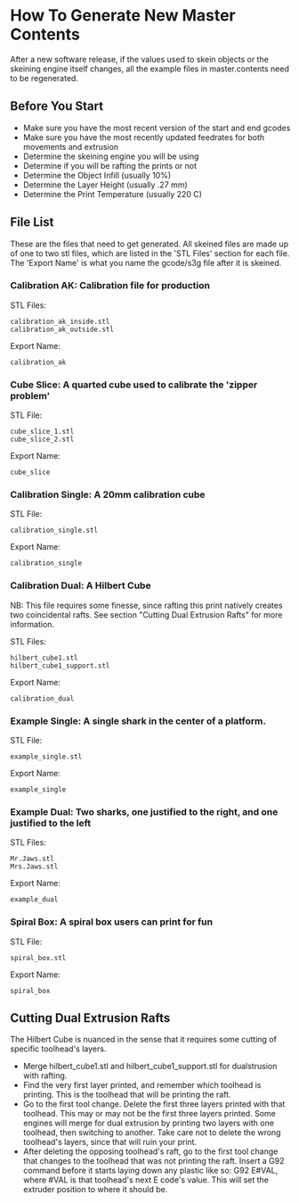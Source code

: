 # How To Generate New Master Contents
After a new software release, if the values used to skein objects or the skeining engine itself changes, all the example files in master.contents need to be regenerated.

## Before You Start
* Make sure you have the most recent version of the start and end gcodes
* Make sure you have the most recently updated feedrates for both movements and extrusion
* Determine the skeining engine you will be using
* Determine if you will be rafting the prints or not
* Determine the Object Infill (usually 10%)
* Determine the Layer Height (usually .27 mm)
* Determine the Print Temperature (usually 220 C)

## File List
These are the files that need to get generated.  All skeined files are made up of one to two stl files, which are listed in the 'STL Files' section for each file.  The 'Export Name' is what you name the gcode/s3g file after it is skeined.  

### Calibration AK: Calibration file for production
STL Files:

    calibration_ak_inside.stl
    calibration_ak_outside.stl

Export Name:

    calibration_ak

### Cube Slice: A quarted cube used to calibrate the 'zipper problem'
STL File: 

    cube_slice_1.stl
    cube_slice_2.stl

Export Name:

    cube_slice

### Calibration Single: A 20mm calibration cube
STL File:

    calibration_single.stl

Export Name:

    calibration_single

### Calibration Dual: A Hilbert Cube
NB: This file requires some finesse, since rafting this print natively creates two coincidental rafts.  See section "Cutting Dual Extrusion Rafts" for more information.

STL Files:

    hilbert_cube1.stl
    hilbert_cube1_support.stl

Export Name:

    calibration_dual

### Example Single: A single shark in the center of a platform.
STL File:

    example_single.stl

Export Name:

    example_single

### Example Dual: Two sharks, one justified to the right, and one justified to the left
STL Files:

    Mr.Jaws.stl
    Mrs.Jaws.stl

Export Name:

    example_dual

### Spiral Box: A spiral box users can print for fun
STL File:

    spiral_box.stl

Export Name:

    spiral_box

## Cutting Dual Extrusion Rafts
The Hilbert Cube is nuanced in the sense that it requires some cutting of specific toolhead's layers.
* Merge hilbert_cube1.stl and hilbert_cube1_support.stl for dualstrusion with rafting.
* Find the very first layer printed, and remember which toolhead is printing.  This is the toolhead that will be printing the raft.
* Go to the first tool change.  Delete the first three layers printed with that toolhead.  This may or may not be the first three layers printed.  Some engines will merge for dual extrusion by printing two layers with one toolhead, then switching to another.  Take care not to delete the wrong toolhead's layers, since that will ruin your print.
* After deleting the opposing toolhead's raft, go to the first tool change that changes to the toolhead that was not printing the raft.  Insert a G92 command before it starts laying down any plastic like so: G92 E#VAL, where #VAL is that toolhead's next E code's value.  This will set the extruder position to where it should be.
